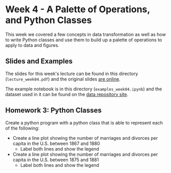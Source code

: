 # Week 4 - A Palette of Operations, and Python Classes

This week we covered a few concepts in data transformation as well as how to
write Python classes and use them to build up a palette of operations to apply
to data and figures.

## Slides and Examples

The slides for this week's lecture can be found in this directory (`lecture_week04.pdf`)
and the original slides [are
online](https://docs.google.com/presentation/d/1LEZftQS3ZDP_UqPgRBm0jXUhjqPdXf0M9Ypf2I9tmGk/).


The example notebook is in this directory (`examples_week04.ipynb`) and the
dataset used in it can be found on the [data repository
site](https://girder.hub.yt/#item/588b65a44085f90001229e98).

## Homework 3: Python Classes
Create a python program with a python class that is able to represent each of the following:
* Create a line plot showing the number of marriages and divorces per capita in the U.S. between 1867 and 1880
    * Label both lines and show the legend
* Create a line plot showing the number of marriages and divorces per capita in the U.S. between 1875 and 1881
   * Label both lines and show the legend

